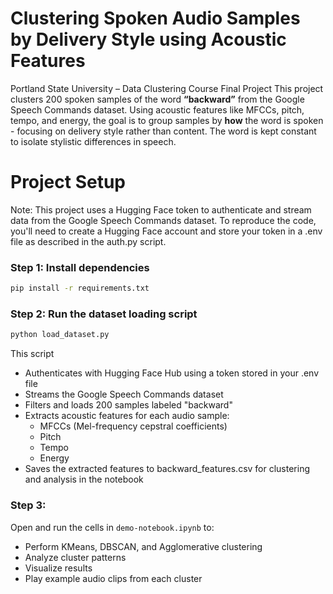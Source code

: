 # Clustering Spoken Audio Samples by Delivery Style using Acoustic Features

Portland State University – Data Clustering Course Final Project
This project clusters 200 spoken samples of the word **“backward”** from the Google Speech Commands dataset. Using acoustic features like MFCCs, pitch, tempo, and energy, the goal is to group samples by **how** the word is spoken - focusing on delivery style rather than content. The word is kept constant to isolate stylistic differences in speech. 

# Project Setup

Note:
This project uses a Hugging Face token to authenticate and stream data from the Google Speech Commands dataset. To reproduce the code, you'll need to create a Hugging Face account and store your token in a .env file as described in the auth.py script.


### Step 1: Install dependencies

```bash
pip install -r requirements.txt
```

### Step 2: Run the dataset loading script

```bash
python load_dataset.py
```

This script

- Authenticates with Hugging Face Hub using a token stored in your .env file
- Streams the Google Speech Commands dataset
- Filters and loads 200 samples labeled "backward"
- Extracts acoustic features for each audio sample:
  - MFCCs (Mel-frequency cepstral coefficients)
  - Pitch
  - Tempo
  - Energy
- Saves the extracted features to backward_features.csv for clustering and analysis in the notebook

### Step 3:
Open and run the cells in `demo-notebook.ipynb` to:
- Perform KMeans, DBSCAN, and Agglomerative clustering
- Analyze cluster patterns
- Visualize results
- Play example audio clips from each cluster